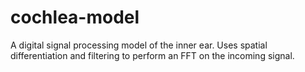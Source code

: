 # cochlea-model
A digital signal processing model of the inner ear. Uses spatial differentiation and filtering to perform an FFT on the incoming signal.

